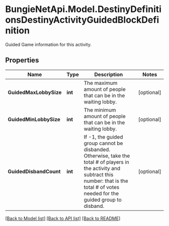 # BungieNetApi.Model.DestinyDefinitionsDestinyActivityGuidedBlockDefinition
Guided Game information for this activity.
## Properties

Name | Type | Description | Notes
------------ | ------------- | ------------- | -------------
**GuidedMaxLobbySize** | **int** | The maximum amount of people that can be in the waiting lobby. | [optional] 
**GuidedMinLobbySize** | **int** | The minimum amount of people that can be in the waiting lobby. | [optional] 
**GuidedDisbandCount** | **int** | If -1, the guided group cannot be disbanded. Otherwise, take the total # of players in the activity and subtract this number: that is the total # of votes needed for the guided group to disband. | [optional] 

[[Back to Model list]](../README.md#documentation-for-models) [[Back to API list]](../README.md#documentation-for-api-endpoints) [[Back to README]](../README.md)

